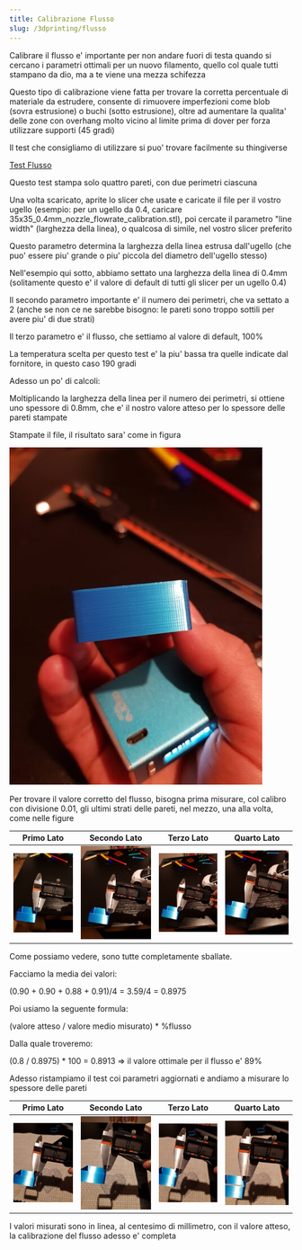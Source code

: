 ```yaml
---
title: Calibrazione Flusso
slug: /3dprinting/flusso
---
```


Calibrare il flusso e' importante per non andare fuori di testa quando si cercano i parametri ottimali per un nuovo filamento, quello col quale tutti stampano da dio, ma a te viene una mezza schifezza

Questo tipo di calibrazione viene fatta per trovare la corretta percentuale di materiale da estrudere, consente di rimuovere imperfezioni come blob (sovra estrusione) o buchi (sotto estrusione), oltre ad aumentare la qualita' delle zone con overhang molto vicino al limite prima di dover per forza utilizzare supporti (45 gradi)

Il test che consigliamo di utilizzare si puo' trovare facilmente su thingiverse

[Test Flusso](https://www.thingiverse.com/thing:3397997)

Questo test stampa solo quattro pareti, con due perimetri ciascuna

Una volta scaricato, aprite lo slicer che usate e caricate il file per il vostro ugello (esempio: per un ugello da 0.4, caricare 35x35_0.4mm_nozzle_flowrate_calibration.stl), poi cercate il parametro "line width" (larghezza della linea), o qualcosa di simile, nel vostro slicer preferito

Questo parametro determina la larghezza della linea estrusa dall'ugello (che puo' essere piu' grande o piu' piccola del diametro dell'ugello stesso)

Nell'esempio qui sotto, abbiamo settato una larghezza della linea di 0.4mm (solitamente questo e' il valore di default di tutti gli slicer per un ugello 0.4) 

Il secondo parametro importante e' il numero dei perimetri, che va settato a 2 (anche se non ce ne sarebbe bisogno: le pareti sono troppo sottili per avere piu' di due strati)

Il terzo parametro e' il flusso, che settiamo al valore di default, 100%

La temperatura scelta per questo test e' la piu' bassa tra quelle indicate dal fornitore, in questo caso 190 gradi

Adesso un po' di calcoli:

Moltiplicando la larghezza della linea per il numero dei perimetri, si ottiene uno spessore di 0.8mm, che e' il nostro valore atteso per lo spessore delle pareti stampate

Stampate il file, il risultato sara' come in figura

[ ![Prima stampa calcolo flusso](/img/primaStampaFlow.jpg) ](/img/primaStampaFlow.jpg)



Per trovare il valore corretto del flusso, bisogna prima misurare, col calibro con divisione 0.01, gli ultimi strati delle pareti, nel mezzo, una alla volta, come nelle figure


Primo Lato  | Secondo Lato | Terzo Lato  | Quarto Lato  
:----------:|:------------:|:-----------:|:------------:
[![](/img/beforeCalib1.jpg)](/img/beforeCalib1.jpg)|  [![](/img/beforeCalib2.jpg)](/img/beforeCalib2.jpg)|  [![](/img/beforeCalib3.jpg)](/img/beforeCalib3.jpg)|  [![](/img/beforeCalib4.jpg)](/img/beforeCalib4.jpg)



Come possiamo vedere, sono tutte completamente sballate.

Facciamo la media dei valori:

(0.90 + 0.90 + 0.88 + 0.91)/4 = 3.59/4 = 0.8975

Poi usiamo la seguente formula:

(valore atteso / valore medio misurato) * %flusso

Dalla quale troveremo:

(0.8 / 0.8975) * 100 = 0.8913 => il valore ottimale per il flusso e' 89%

Adesso ristampiamo il test coi parametri aggiornati e andiamo a misurare lo spessore delle pareti

Primo Lato  | Secondo Lato | Terzo Lato  | Quarto Lato  
:----------:|:------------:|:-----------:|:------------:
[![](/img/afterCalib1.jpg)](/img/afterCalib1.jpg)  |  [![](/img/afterCalib2.jpg)](/img/afterCalib2.jpg)  | [![](/img/afterCalib3.jpg)](/img/afterCalib3.jpg)  |  [![](/img/afterCalib4.jpg)](/img/afterCalib4.jpg)


I valori misurati sono in linea, al centesimo di millimetro, con il valore atteso, la calibrazione del flusso adesso e' completa